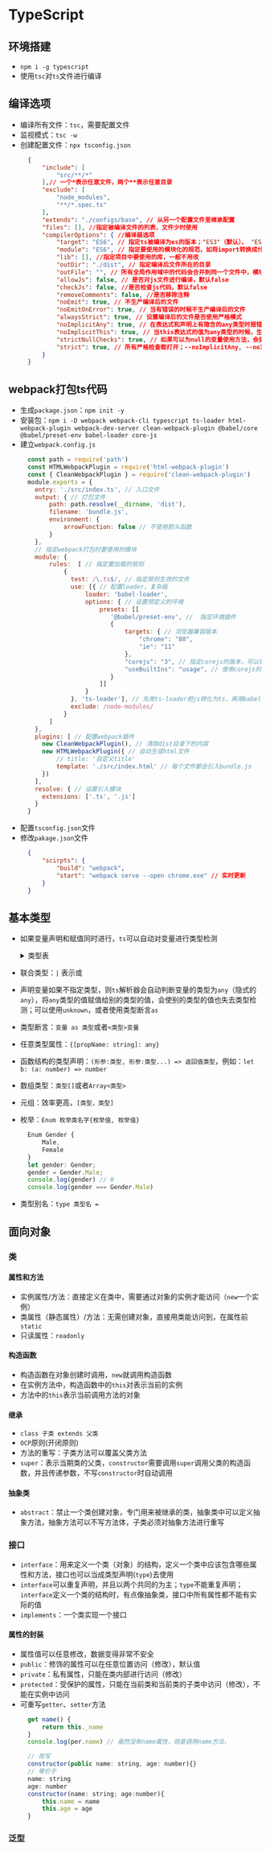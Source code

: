 # TypeScript

## 环境搭建

- `npm i -g typescript`
- 使用`tsc`对`ts`文件进行编译

## 编译选项

- 编译所有文件：`tsc`，需要配置文件
- 监视模式：`tsc -w`
- 创建配置文件：`npx tsconfig.json`
  ```json
    {
        "include": [
            "src/**/*"
        ],// 一个*表示任意文件，两个**表示任意目录
        "exclude": [
            "node_modules",
            "**/*.spec.ts"
        ],
        "extends": "./configs/base", // 从另一个配置文件里继承配置
        "files": [], //指定被编译文件的列表，文件少时使用
        "compilerOptions": { //编译器选项
            "target": "ES6", // 指定ts被编译为es的版本；"ES3"（默认）， "ES5"， "ES6"/ "ES2015"， "ES2016"， "ES2017"或 "ESNext"。
            "module": "ES6", // 指定要使用的模块化的规范，如将import转换成什么规范；"None"， "CommonJS"， "AMD"， "System"， "UMD"， "ES6"或 "ES2015"。
            "lib": [], //指定项目中要使用的库，一般不用改
            "outDir": "./dist", // 指定编译后文件所在的目录
            "outFile": "", // 所有全局作用域中的代码会合并到同一个文件中，模块化的文件不合并，如果想合并两个模块，需要用AMD或者System
            "allowJs": false, // 是否对js文件进行编译，默认false
            "checkJs": false, //是否检查js代码，默认false
            "removeComments": false, //是否移除注释
            "noEmit": true, // 不生产编译后的文件 
            "noEmitOnError": true, // 当有错误的时候不生产编译后的文件
            "alwaysStrict": true, // 设置编译后的文件是否使用严格模式
            "noImplicitAny": true, // 在表达式和声明上有隐含的any类型时报错。
            "noImplicitThis": true, // 当this表达式的值为any类型的时候，生成一个错误。
            "strictNullChecks": true, // 如果可以为null的变量使用方法，会提示
            "strict": true, // 所有严格检查都打开；--noImplicitAny, --noImplicitThis, --alwaysStrict， --strictNullChecks和 --strictFunctionTypes和--strictPropertyInitialization。
        }
    }
  ```

## webpack打包ts代码

- 生成`package.json`：`npm init -y`
- 安装包：`npm i -D webpack webpack-cli typescript ts-loader html-webpack-plugin webpack-dev-server clean-webpack-plugin @babel/core @babel/preset-env babel-loader core-js`
- 建立`webpack.config.js`
  ```javascript
    const path = require('path')
    const HTMLWebpackPlugin = require('html-webpack-plugin')
    const { CleanWebpackPlugin } = require('clean-webpack-plugin')
    module.exports = {
      entry: './src/index.ts', // 入口文件
      output: { // 打包文件
          path: path.resolve(__dirname, 'dist'),
          filename: 'bundle.js',
          environment: {
              arrowFunction: false // 不使用箭头函数
          }
      },
      // 指定webpack打包时要使用的模块
      module: {
          rules:  [ // 指定要加载的规则
              {
                test: /\.ts$/, // 指定规则生效的文件
                use: [{ // 配置loader，复杂版
                    loader: 'babel-loader',
                    options: { // 设置预定义的环境
                        presets: [[
                           '@babel/preset-env', //  指定环境插件
                           {
                               targets: { // 浏览器兼容版本
                                   "chrome": "88",
                                   "ie": "11"
                               },
                               "corejs": "3", // 指定corejs的版本，可以处理promise等es6语法
                               "useBuiltIns": "usage", // 使用corejs的方式，usage表示按需加载
                           }
                        ]]
                    }
                }, 'ts-loader'], // 先用ts-loader把js转化为ts，再用babel-loader把新版本的js转化为旧版本的js
                exclude: /node-modules/
              }
          ]
      },
      plugins: [ // 配置webpack插件
        new CleanWebpackPlugin(), // 清除dist目录下的内容
        new HTMLWebpackPlugin({ // 自动生成html文件
            // title: '自定义title'
            template: './src/index.html' // 每个文件都会引入bundle.js
        })
      ],
      resolve: { // 设置引入模块
        extensions: ['.ts', '.js']
      }
    }
  ```
- 配置`tsconfig.json`文件
- 修改`pakage.json`文件
  ```json
    {
        "scirpts": {
            "build": "webpack",
            "start": "webpack serve --open chrome.exe" // 实时更新
        }
    }
  ```

## 基本类型

- 如果变量声明和赋值同时进行，`ts`可以自动对变量进行类型检测
  <details>
    <summary>类型表</summary>

      | 类型    | 描述                                                               |
      | ------- | ------------------------------------------------------------------ |
      | number  | 数字                                                               |
      | string  | 数字                                                               |
      | boolean | 数字                                                               |
      | 字面量  | 限制变量的值就是该字面量的值（例如a: 10，那么a只能是10，类似常量） |
      | any     | 任意类型                                                           |
      | unknown | 类型安全的any                                                      |
      | void    | 空值或者undefined                                                  |
      | never   | 不能是任何值                                                       |
      | object  | 对象                                                               |
      | array   | 数组                                                               |
      | tuple   | 元素，固定长度数组                                                 |
      | enum    | 枚举                                                               |
    </details>
- 联合类型：`|` 表示或
- 声明变量如果不指定类型，则`ts`解析器会自动判断变量的类型为`any`（隐式的`any`），将`any`类型的值赋值给别的类型的值，会使别的类型的值也失去类型检测；可以使用`unknown`，或者使用类型断言`as` 
- 类型断言：`变量 as 类型`或者`<类型>变量`
- 任意类型属性：`{[propName: string]: any}`
- 函数结构的类型声明：`(形参:类型, 形参:类型...) => 返回值类型`，例如：`let b: (a: number) => number`
- 数组类型：`类型[]`或者`Array<类型>`
- 元组：效率更高，`[类型，类型]`
- 枚举：`Enum 枚举类名字{枚举值, 枚举值}`
  ```javascript
    Enum Gender {
        Male, 
        Female
    }
    let gender: Gender; 
    gender = Gender.Male;
    console.log(gender) // 0
    console.log(gender === Gender.Male)
  ```
- 类型别名：`type 类型名 = `

## 面向对象

### 类

#### 属性和方法

- 实例属性/方法：直接定义在类中，需要通过对象的实例才能访问（`new`一个实例）
- 类属性（静态属性）/方法：无需创建对象，直接用类能访问到，在属性前`static`
- 只读属性：`readonly`

#### 构造函数

- 构造函数在对象创建时调用，`new`就调用构造函数
- 在实例方法中，构造函数中的`this`对表示当前的实例
- 方法中的`this`表示当前调用方法的对象

#### 继承

- `class 子类 extends 父类`
- `OCP`原则(开闭原则)
- 方法的重写：子类方法可以覆盖父类方法
- `super`：表示当期类的父类，`constructor`需要调用`super`调用父类的构造函数，并且传递参数，不写`constructor`时自动调用

#### 抽象类

- `abstract`：禁止一个类创建对象，专门用来被继承的类，抽象类中可以定义抽象方法，抽象方法可以不写方法体，子类必须对抽象方法进行重写


### 接口

- `interface`：用来定义一个类（对象）的结构，定义一个类中应该包含哪些属性和方法，接口也可以当成类型声明(`type`)去使用
- `interface`可以重复声明，并且以两个共同的为主；`type`不能重复声明；`interface`定义一个类的结构时，有点像抽象类，接口中所有属性都不能有实际的值
- `implements`：一个类实现一个接口

#### 属性的封装

- 属性值可以任意修改，数据变得非常不安全
- `public`：修饰的属性可以在任意位置访问（修改），默认值
- `private`：私有属性，只能在类内部进行访问（修改）
- `protected`：受保护的属性，只能在当前类和当前类的子类中访问（修改），不能在实例中访问
- 可重写`getter`、`setter`方法
  ```javascript
    get name() {
        return this._name
    }
    console.log(per.name) // 虽然没有name属性，但是调用name方法，
  ```
  ```javascript
    // 简写
    constructor(public name: string, age: number){}
    // 等价于
    name: string
    age: number
    constructor(name: string; age:number){
        this.name = name
        this.age = age
    }
  ```

### 泛型